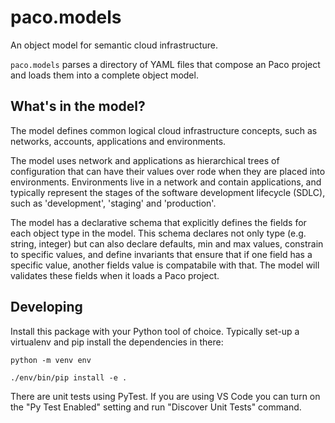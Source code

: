 # paco.models

An object model for semantic cloud infrastructure.

`paco.models` parses a directory of YAML files that compose an Paco project and loads them
into a complete object model.


## What's in the model?

The model defines common logical cloud infrastructure concepts, such as networks, accounts,
applications and environments.

The model uses network and applications as hierarchical trees of configuration that can
have their values over rode when they are placed into environments. Environments live in a
network and contain applications, and typically represent the stages of the software development
lifecycle (SDLC), such as 'development', 'staging' and 'production'.

The model has a declarative schema that explicitly defines the fields for each object type in the model.
This schema declares not only type (e.g. string, integer) but can also declare defaults, min and max values,
constrain to specific values, and define invariants that ensure that if one field has a specific value, another
fields value is compatabile with that. The model will validates these fields when it loads a Paco project.


## Developing

Install this package with your Python tool of choice. Typically set-up a virtualenv
and pip install the dependencies in there:

    python -m venv env

    ./env/bin/pip install -e .

There are unit tests using PyTest. If you are using VS Code you can turn on the
"Py Test Enabled" setting and run "Discover Unit Tests" command.
